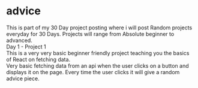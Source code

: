 # advice

This is part of my 30 Day project posting where i will post Random projects everyday for 30 Days. Projects will range from Absolute beginner to advanced.
<br>
Day 1 - Project 1
<br>
This is a very very basic beginner friendly project teaching you the basics of React on fetching data.
<br>
Very basic fetching data from an api when the user clicks on a button and displays it on the page. Every time the user clicks it will give a random advice piece. 
